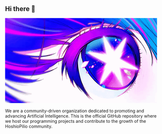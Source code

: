 ## Hi there 👋
![BANNER](https://github.com/HoshioPilio/.github/blob/main/docs/hoshino_ai.gif)


We are a community-driven organization dedicated
to promoting and advancing Artificial Intelligence. 
This is the official GitHub repository where we host our programming projects 
and contribute to the growth of the  HoshioPilio community.

<!--

making something carefully and intensely, getting things you don't know yet.



<!--


> Do you hate tacos? me too :)
🧙 Remember, you can do mighty things with the power of [Markdown](https://docs.github.com/github/writing-on-github/getting-started-with-writing-and-formatting-on-github/basic-writing-and-formatting-syntax)
-->
